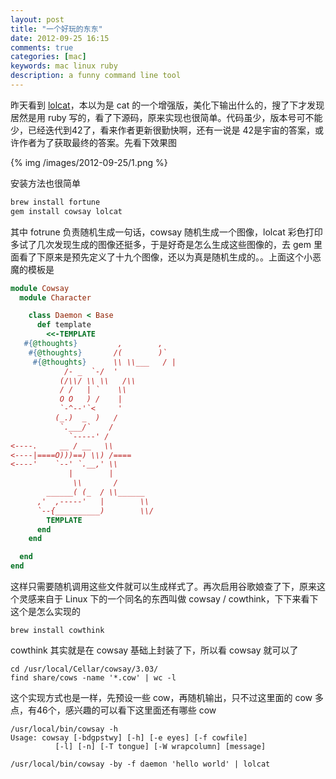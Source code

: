 ```yaml
---
layout: post
title: "一个好玩的东东"
date: 2012-09-25 16:15
comments: true
categories: [mac]
keywords: mac linux ruby
description: a funny command line tool
---
```

昨天看到 [lolcat](https://github.com/busyloop/lolcat)，本以为是 cat 的一个增强版，美化下输出什么的，搜了下才发现居然是用 ruby 写的，看了下源码，原来实现也很简单。代码虽少，版本号可不能少，已经迭代到42了，看来作者更新很勤快啊，还有一说是 42是宇宙的答案，或许作者为了获取最终的答案。先看下效果图

{% img /images/2012-09-25/1.png %}

安装方法也很简单

```c
brew install fortune
gem install cowsay lolcat
```
<!--more-->
其中 fotrune 负责随机生成一句话，cowsay 随机生成一个图像，lolcat 彩色打印
多试了几次发现生成的图像还挺多，于是好奇是怎么生成这些图像的，去 gem 里面看了下原来是预先定义了十九个图像，还以为真是随机生成的。。上面这个小恶魔的模板是

```ruby
module Cowsay
  module Character

    class Daemon < Base
      def template
        <<-TEMPLATE
   #{@thoughts}         ,        ,
    #{@thoughts}       /(        )`
     #{@thoughts}      \\ \\___   / |
            /- _  `-/  '
           (/\\/ \\ \\   /\\
           / /   | `    \\
           O O   ) /    |
           `-^--'`<     '
          (_.)  _  )   /
           `.___/`    /
             `-----' /
<----.     __ / __   \\
<----|====O)))==) \\) /====
<----'    `--' `.__,' \\
             |        |
              \\       /
        ______( (_  / \\______
      ,'  ,-----'   |        \\
      `--{__________)        \\/
        TEMPLATE
      end
    end

  end
end
```

这样只需要随机调用这些文件就可以生成样式了。再次启用谷歌娘查了下，原来这个灵感来自于 Linux 下的一个同名的东西叫做 cowsay / cowthink，下下来看下这个是怎么实现的

```
brew install cowthink
```

cowthink 其实就是在 cowsay 基础上封装了下，所以看 cowsay 就可以了

```
cd /usr/local/Cellar/cowsay/3.03/
find share/cows -name '*.cow' | wc -l
```

这个实现方式也是一样，先预设一些 cow，再随机输出，只不过这里面的 cow 多点，有46个，感兴趣的可以看下这里面还有哪些 cow

```
/usr/local/bin/cowsay -h
Usage: cowsay [-bdgpstwy] [-h] [-e eyes] [-f cowfile] 
          [-l] [-n] [-T tongue] [-W wrapcolumn] [message]

/usr/local/bin/cowsay -by -f daemon 'hello world' | lolcat
```
